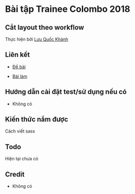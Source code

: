 
# Bài tập Trainee Colombo 2018

## Cắt layout theo workflow

Thực hiện bởi [Lưu Quốc Khánh](https://github.com/kpmquockhanh)

## Liên kết

- [Đề bài]( https://docs.google.com/spreadsheets/d/1AcPRWhkGZsbpEEnysr7i6qq9YZHvAOyGe_X_DFYu2TE/edit#gid=0)

- [Bài làm](https://kpmquockhanh.github.io/Furmi/app)

## Hướng dẫn cài đặt test/sử dụng nếu có

- Không có

## Kiến thức nắm được

Cách viết sass

## Todo

Hiện tại chưa có

## Credit

- Không có
